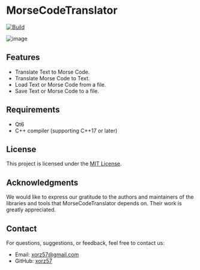 # MorseCodeTranslator

[![Build](https://github.com/xorz57/MorseCodeTranslator/actions/workflows/Build.yml/badge.svg)](https://github.com/xorz57/MorseCodeTranslator/actions/workflows/Build.yml)

![image](https://github.com/xorz57/MorseCodeTranslator/assets/84932056/f53f08c7-8c3b-4634-aa46-b4a6794b6a49)

## Features

- Translate Text to Morse Code.
- Translate Morse Code to Text.
- Load Text or Morse Code from a file.
- Save Text or Morse Code to a file.

## Requirements

- Qt6
- C++ compiler (supporting C++17 or later)

## License

This project is licensed under the [MIT License](LICENSE).

## Acknowledgments

We would like to express our gratitude to the authors and maintainers of the libraries and tools that MorseCodeTranslator depends on. Their work is greatly appreciated.

## Contact

For questions, suggestions, or feedback, feel free to contact us:

- Email: [xorz57@gmail.com](mailto:xorz57@gmail.com)
- GitHub: [xorz57](https://github.com/xorz57)
